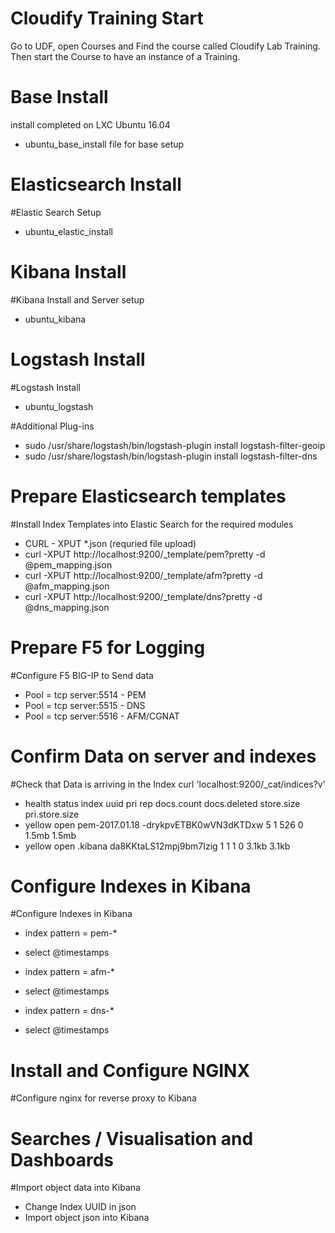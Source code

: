 # Cloudify Training Start
Go to UDF, open Courses and Find the course called Cloudify Lab Training. Then start the Course to have an instance of a Training. 

# Base Install
install completed on LXC Ubuntu 16.04
- ubuntu_base_install file for base setup

# Elasticsearch Install
#Elastic Search Setup
- ubuntu_elastic_install

# Kibana Install
#Kibana Install and Server setup
- ubuntu_kibana

# Logstash Install
#Logstash Install
- ubuntu_logstash

#Additional Plug-ins
- sudo /usr/share/logstash/bin/logstash-plugin install logstash-filter-geoip
- sudo /usr/share/logstash/bin/logstash-plugin install logstash-filter-dns

# Prepare Elasticsearch templates
#Install Index Templates into Elastic Search for the required modules
- CURL - XPUT *.json (requried file upload)
- curl -XPUT http://localhost:9200/_template/pem?pretty -d @pem_mapping.json
- curl -XPUT http://localhost:9200/_template/afm?pretty -d @afm_mapping.json
- curl -XPUT http://localhost:9200/_template/dns?pretty -d @dns_mapping.json

# Prepare F5 for Logging
#Configure F5 BIG-IP to Send data
- Pool = tcp server:5514 - PEM
- Pool = tcp server:5515 - DNS
- Pool = tcp server:5516 - AFM/CGNAT

# Confirm Data on server and indexes
#Check that Data is arriving in the Index
curl 'localhost:9200/_cat/indices?v'
- health status index          uuid                   pri rep docs.count docs.deleted store.size pri.store.size
- yellow open   pem-2017.01.18 -drykpvETBK0wVN3dKTDxw   5   1        526            0      1.5mb          1.5mb
- yellow open   .kibana        da8KKtaLS12mpj9bm7Izig   1   1          1            0      3.1kb          3.1kb

# Configure Indexes in Kibana
#Configure Indexes in Kibana
- index pattern = pem-*
- select @timestamps

- index pattern = afm-*
- select @timestamps

- index pattern = dns-*
- select @timestamps

# Install and Configure NGINX
#Configure nginx for reverse proxy to Kibana


# Searches / Visualisation and Dashboards
#Import object data into Kibana
- Change Index UUID in json
- Import object json into Kibana
